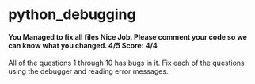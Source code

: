 # python_debugging
#### You Managed to fix all files Nice Job. Please comment your code so we can know what you changed. 4/5 Score: 4/4
All of the questions 1 through 10 has bugs in it. Fix each of the questions using the debugger and reading error messages.
